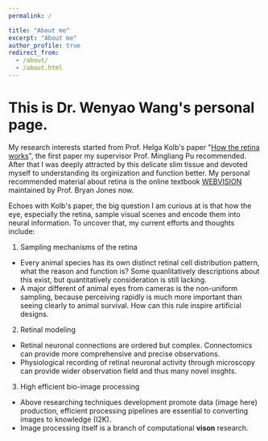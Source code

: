 ```yaml
---
permalink: /

title: "About me"
excerpt: "About me"
author_profile: true
redirect_from: 
  - /about/
  - /about.html
---
```


# This is Dr. Wenyao Wang's personal page. 

My research interests started from Prof. Helga Kolb's paper "[How the retina works](https://webvision.med.utah.edu/wp-content/uploads/2011/01/2003-01Kolb.pdf)", the first paper my supervisor Prof. Mingliang Pu recommended. After that I was deeply attracted by this delicate slim tissue and devoted myself to understanding its orginization and function better. My personal recommended material about retina is the online textbook [WEBVISION](https://webvision.med.utah.edu/) maintained by Prof. Bryan Jones now. 

Echoes with Kolb's paper, the big question I am curious at is that how the eye, especially the retina, sample visual scenes and encode them into neural information. To uncover that, my current efforts and thoughts include:
1. Sampling mechanisms of the retina  
- Every animal species has its own distinct retinal cell distribution pattern, what the reason and function is? Some quanlitatively descriptions about this exist, but quantitatively consideration is still lacking.  
- A major different of animal eyes from cameras is the non-uniform sampling, because perceiving rapidly is much more important than seeing clearly to animal survival. How can this rule inspire artificial designs.
2. Retinal modeling
- Retinal neuronal connections are ordered but complex. Connectomics can provide more comprehensive and precise observations. 
- Physiological recording of retinal neuronal activity through microscopy can provide wider observation field and thus many novel insghts.
3. High efficient bio-image processing
- Above researching techniques development promote data (image here) production, efficient processing pipelines are essential to converting images to knowledge (I2K).   
- Image processing itself is a branch of computational **vison** research. 

